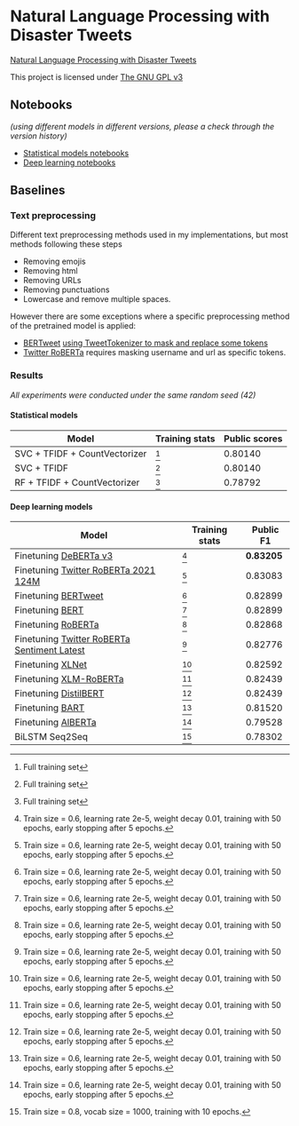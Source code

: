 # Natural Language Processing with Disaster Tweets
[Natural Language Processing with Disaster Tweets](https://www.kaggle.com/competitions/nlp-getting-started)

This project is licensed under [The GNU GPL v3](LICENSE)

## Notebooks 

*(using different models in different versions, please a check through the version history)*

- [Statistical models notebooks](https://www.kaggle.com/code/trhgquan/disaster-tweet-tfidf)
- [Deep learning notebooks](https://www.kaggle.com/code/trhgquan/disaster-tweet-with-llms)

## Baselines

### Text preprocessing
Different text preprocessing methods used in my implementations, but most methods following these steps

- Removing emojis
- Removing html
- Removing URLs
- Removing punctuations
- Lowercase and remove multiple spaces.

However there are some exceptions where a specific preprocessing method of the pretrained model is applied:

- [BERTweet](https://huggingface.co/vinai/bertweet-large) [using TweetTokenizer to mask and replace some tokens](https://github.com/VinAIResearch/BERTweet#-normalize-raw-input-tweets)
- [Twitter RoBERTa](https://huggingface.co/cardiffnlp/twitter-roberta-base-2021-124m) requires masking username and url as specific tokens.

### Results

*All experiments were conducted under the same random seed (42)*

#### Statistical models

| Model                         | Training stats | Public scores |
| ----------------------------- | -------------- | ------------- |
| SVC + TFIDF + CountVectorizer | [^3]           | 0.80140       |
| SVC + TFIDF                   | [^3]           | 0.80140       |
| RF + TFIDF + CountVectorizer  | [^3]           | 0.78792       |


#### Deep learning models

| Model                                                                                                                                         | Training stats | Public F1   |
| --------------------------------------------------------------------------------------------------------------------------------------------- | -------------- | ----------- |
| Finetuning [DeBERTa v3](https://huggingface.co/microsoft/deberta-v3-base)                                                                     | [^2]           | **0.83205** |
| Finetuning [Twitter RoBERTa 2021 124M](https://huggingface.co/cardiffnlp/twitter-roberta-base-2021-124m)                                      | [^2]           | 0.83083     |
| Finetuning [BERTweet](https://huggingface.co/vinai/bertweet-large)                                                                            | [^2]           | 0.82899     |
| Finetuning [BERT](https://huggingface.co/bert-base-uncased)                                                                                   | [^2]           | 0.82899     |
| Finetuning [RoBERTa](https://huggingface.co/roberta-base)                                                                                     | [^2]           | 0.82868     |
| Finetuning [Twitter RoBERTa Sentiment Latest](https://huggingface.co/https://huggingface.co/cardiffnlp/twitter-roberta-base-sentiment-latest) | [^2]           | 0.82776     |
| Finetuning [XLNet](https://huggingface.co/xlnet-base-cased)                                                                                   | [^2]           | 0.82592     |
| Finetuning [XLM-RoBERTa](https://huggingface.co/xlm-roberta-base)                                                                             | [^2]           | 0.82439     |
| Finetuning [DistilBERT](https://huggingface.co/distilbert-base-uncased)                                                                       | [^2]           | 0.82439     |
| Finetuning [BART](https://huggingface.co/facebook/bart-base)                                                                                  | [^2]           | 0.81520     |
| Finetuning [AlBERTa](https://huggingface.co/albert-base-v2)                                                                                   | [^2]           | 0.79528     |
| BiLSTM Seq2Seq                                                                                                                                | [^1]           | 0.78302     |

[^1]: Train size = 0.8, vocab size = 1000, training with 10 epochs.
[^2]: Train size = 0.6, learning rate 2e-5, weight decay 0.01, training with 50 epochs, early stopping after 5 epochs.
[^3]: Full training set

